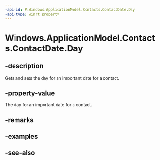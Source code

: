 ```yaml
---
-api-id: P:Windows.ApplicationModel.Contacts.ContactDate.Day
-api-type: winrt property
---
```


<!-- Property syntax
public Windows.Foundation.IReference<uint> Day { get;  set; }
-->

# Windows.ApplicationModel.Contacts.ContactDate.Day

## -description
Gets and sets the day for an important date for a contact.

## -property-value
The day for an important date for a contact.

## -remarks

## -examples

## -see-also

